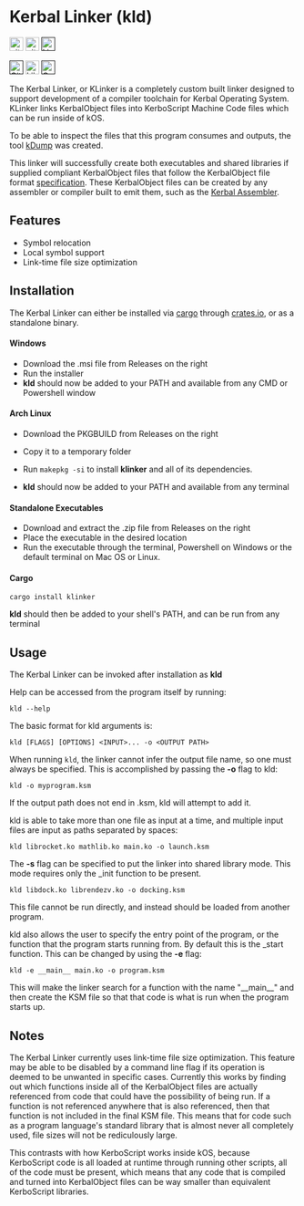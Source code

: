 # Kerbal Linker (kld)

[<img src="https://img.shields.io/badge/github-newcomb--luke%2FkOS--KLinker-8da0cb?style=for-the-badge&logo=github&labelColor=555555" alt="github" height="24">](https://github.com/newcomb-luke/kOS-KLinker)
[<img src="https://img.shields.io/crates/v/klinker?color=fc8d62&logo=rust&style=for-the-badge" alt="github" height="24">](https://crates.io/crates/klinker)
[<img alt="License" src="https://img.shields.io/github/license/newcomb-luke/kOS-KLinker?style=for-the-badge" height="24">]()

[<img alt="GitHub Workflow Status" src="https://img.shields.io/github/actions/workflow/status/newcomb-luke/kOS-KLinker/main.yml?style=for-the-badge" height="24">]()
[<img alt="Libraries.io dependency status for GitHub repo" src="https://img.shields.io/librariesio/github/newcomb-luke/kOS-KLinker?style=for-the-badge" height="24">](https://deps.rs/repo/github/newcomb-luke/kOS-KLinker)
[<img alt="Crates.io Downloads" src="https://img.shields.io/crates/d/klinker?style=for-the-badge" height="24">]()

The Kerbal Linker, or KLinker is a completely custom built linker designed to support development of a compiler toolchain for Kerbal Operating System. KLinker links KerbalObject files into KerboScript Machine Code files which can be run inside of kOS.

To be able to inspect the files that this program consumes and outputs, the tool [kDump](https://github.com/newcomb-luke/KDump) was created.

This linker will successfully create both executables and shared libraries if supplied compliant KerbalObject files that follow the KerbalObject file format [specification](https://github.com/newcomb-luke/kOS-KLinker/blob/main/docs/KO-file-format.md). These KerbalObject files can be created by any assembler or compiler built to emit them, such as the [Kerbal Assembler](https://github.com/newcomb-luke/kOS-KASM). 

## Features

* Symbol relocation
* Local symbol support
* Link-time file size optimization

## Installation

The Kerbal Linker can either be installed via [cargo](https://github.com/rust-lang/cargo) through [crates.io](https://crates.io/), or as a standalone binary.

#### Windows

- Download the .msi file from Releases on the right
- Run the installer
- **kld** should now be added to your PATH and available from any CMD or Powershell window

#### Arch Linux

- Download the PKGBUILD from Releases on the right

- Copy it to a temporary folder

- Run `makepkg -si` to install **klinker** and all of its dependencies.

- **kld** should now be added to your PATH and available from any terminal

#### Standalone Executables

- Download and extract the .zip file from Releases on the right
- Place the executable in the desired location
- Run the executable through the terminal, Powershell on Windows or the default terminal on Mac OS or Linux.

#### Cargo

```
cargo install klinker
```

**kld** should then be added to your shell's PATH, and can be run from any terminal

## Usage

The Kerbal Linker can be invoked after installation as **kld**

Help can be accessed from the program itself by running:

```
kld --help
```

The basic format for kld arguments is:

```
kld [FLAGS] [OPTIONS] <INPUT>... -o <OUTPUT PATH>
```

When running `kld`, the linker cannot infer the output file name, so one must always be specified. This is accomplished by passing the **-o** flag to kld:

```
kld -o myprogram.ksm
```

If the output path does not end in .ksm, kld will attempt to add it.

kld is able to take more than one file as input at a time, and multiple input files are input as paths separated by spaces:

```
kld librocket.ko mathlib.ko main.ko -o launch.ksm
```

The **-s** flag can be specified to put the linker into shared library mode. This mode requires only the _init function to be present.

```
kld libdock.ko librendezv.ko -o docking.ksm
```

This file cannot be run directly, and instead should be loaded from another program.

kld also allows the user to specify the entry point of the program, or the function that the program starts running from. By default this is the _start function. This can be changed by using the **-e** flag:

```
kld -e __main__ main.ko -o program.ksm
```

This will make the linker search for a function with the name "\_\_main\_\_" and then create the KSM file so that that code is what is run when the program starts up.

## Notes

The Kerbal Linker currently uses link-time file size optimization. This feature may be able to be disabled by a command line flag if its operation is deemed to be unwanted in specific cases. Currently this works by finding out which functions inside all of the KerbalObject files are actually referenced from code that could have the possibility of being run. If a function is not referenced anywhere that is also referenced, then that function is not included in the final KSM file. This means that for code such as a program language's standard library that is almost never all completely used, file sizes will not be rediculously large.

This contrasts with how KerboScript works inside kOS, because KerboScript code is all loaded at runtime through running other scripts, all of the code must be present, which means that any code that is compiled and turned into KerbalObject files can be way smaller than equivalent KerboScript libraries.
